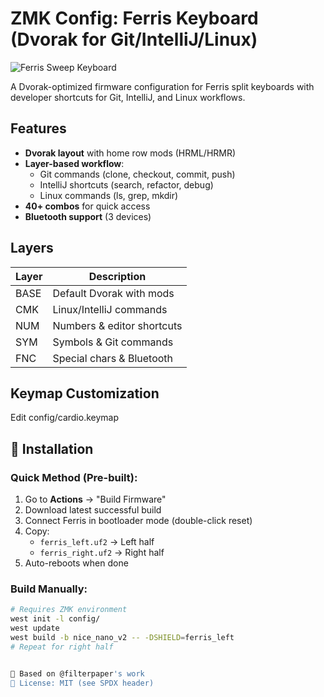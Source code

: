 # ZMK Config: Ferris Keyboard (Dvorak for Git/IntelliJ/Linux)

![Ferris Sweep Keyboard](https://rob.rho.org.uk/2023/11/sweep.jpg)

A Dvorak-optimized firmware configuration for Ferris split keyboards with developer shortcuts for Git, IntelliJ, and Linux workflows.

## Features

- **Dvorak layout** with home row mods (HRML/HRMR)
- **Layer-based workflow**:
  - Git commands (clone, checkout, commit, push)
  - IntelliJ shortcuts (search, refactor, debug)
  - Linux commands (ls, grep, mkdir)
- **40+ combos** for quick access
- **Bluetooth support** (3 devices)

## Layers

| Layer | Description                  |
|-------|------------------------------|
| BASE  | Default Dvorak with mods     |
| CMK   | Linux/IntelliJ commands      |
| NUM   | Numbers & editor shortcuts   |
| SYM   | Symbols & Git commands       |
| FNC   | Special chars & Bluetooth    |

## Keymap Customization

Edit config/cardio.keymap

## 🔧 Installation

### Quick Method (Pre-built):
1. Go to **Actions** → "Build Firmware"
2. Download latest successful build
3. Connect Ferris in bootloader mode (double-click reset)
4. Copy:
   - `ferris_left.uf2` → Left half
   - `ferris_right.uf2` → Right half
5. Auto-reboots when done

### Build Manually:
```bash
# Requires ZMK environment
west init -l config/
west update
west build -b nice_nano_v2 -- -DSHIELD=ferris_left
# Repeat for right half


🔹 Based on @filterpaper's work
🔹 License: MIT (see SPDX header)
